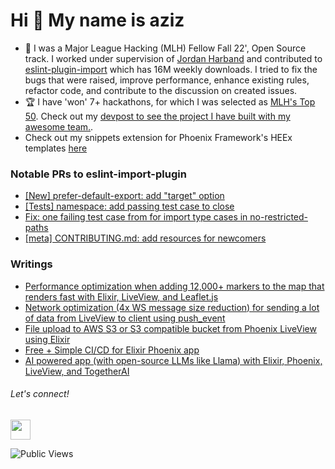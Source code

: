 Hi 👋 My name is aziz
=============================== 

*   🚀  I was a Major League Hacking (MLH) Fellow Fall 22', Open Source track. I worked under supervision of [Jordan Harband](https://github.com/ljharb) and contributed to [eslint-plugin-import](https://github.com/import-js/eslint-plugin-import) which has 16M weekly downloads. I tried to fix the bugs that were raised, improve performance, enhance existing rules, refactor code, and contribute to the discussion on created issues.
*   🏆  I have 'won' 7+ hackathons, for which I was selected as [MLH's Top 50](https://top.mlh.io/2022/profiles/aziz-abdullaev). Check out my [devpost to see the project I have built with my awesome team.](https://devpost.com/azyzz228).
*   Check out my snippets extension for Phoenix Framework's HEEx templates [here](https://marketplace.visualstudio.com/items?itemName=aziz-abdullaev.heex-snippets)


### Notable PRs to eslint-import-plugin

- [[New] prefer-default-export: add "target" option](https://github.com/import-js/eslint-plugin-import/pull/2602)
- [[Tests] namespace: add passing test case to close](https://github.com/import-js/eslint-plugin-import/pull/2592)
- [Fix: one failing test case from for import type cases in no-restricted-paths](https://github.com/import-js/eslint-plugin-import/pull/2574)
- [[meta] CONTRIBUTING.md: add resources for newcomers](https://github.com/import-js/eslint-plugin-import/pull/2576)

### Writings

- [Performance optimization when adding 12,000+ markers to the map that renders fast with Elixir, LiveView, and Leaflet.js](https://dev.to/azyzz/performance-optimization-when-adding-12000-markers-to-the-map-that-renders-fast-with-elixir-liveview-and-leafletjs-54pf)
- [Network optimization (4x WS message size reduction) for sending a lot of data from LiveView to client using push_event](https://dev.to/azyzz/network-optimization-for-sending-lot-of-data-from-liveview-to-client-using-pushevent-2nl)
- [File upload to AWS S3 or S3 compatible bucket from Phoenix LiveView using Elixir ](https://dev.to/azyzz/file-upload-to-aws-s3-or-s3-compatible-bucket-digitalocean-spaces-from-phoenix-liveview-using-elixir-3eof)
- [Free + Simple CI/CD for Elixir Phoenix app](https://dev.to/azyzz/free-simple-cicd-for-elixir-phoenix-app-50k2)
- [AI powered app (with open-source LLMs like Llama) with Elixir, Phoenix, LiveView, and TogetherAI ](https://dev.to/azyzz/ai-powered-app-with-llms-with-elixir-phoenix-liveview-and-togetherai-4ei1)

###### Let's connect!
                  
<p align="left"><a href="https://www.linkedin.com/in/aziz-abdullaev" target="_blank" rel="noreferrer"><img src="https://raw.githubusercontent.com/danielcranney/readme-generator/main/public/icons/socials/linkedin.svg" width="32" height="32" /></a></p>

![Public Views](https://komarev.com/ghpvc/?username=azyzz228)
